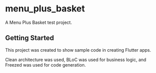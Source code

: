 # menu_plus_basket

A Menu Plus Basket test project.

## Getting Started

This project was created to show sample code in creating Flutter apps.

Clean architecture was used, BLoC was used for business logic, and Freezed was used for code generation.
